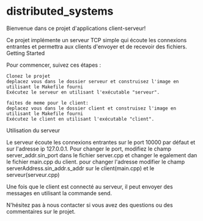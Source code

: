# distributed_systems
Bienvenue dans ce projet d'applications client-serveur!

Ce projet implémente un serveur TCP simple qui écoute les connexions entrantes et permettra aux clients d'envoyer et de recevoir des fichiers.
Getting Started

Pour commencer, suivez ces étapes :

    Clonez le projet 
    deplacez vous dans le dossier serveur et construisez l'image en utilisant le Makefile fourni
    Exécutez le serveur en utilisant l'exécutable "serveur".

    faites de meme pour le client:     
    deplacez vous dans le dossier client et construisez l'image en utilisant le Makefile fourni
    Exécutez le client en utilisant l'exécutable "client".

Utilisation du serveur

Le serveur écoute les connexions entrantes sur le port 10000 par défaut et sur l'adresse ip 127.0.0.1. Pour changer le port, modifiez le champ server_addr.sin_port dans le fichier server.cpp et changer le egalement dan le fichier main.cpp du client. pour changer l'adresse modifier le champ serverAddress.sin_addr.s_addr sur le client(main.cpp) et le serveur(serveur.cpp)

Une fois que le client est connecté au serveur, il peut envoyer des messages en utilisant la commande send.




N'hésitez pas à nous contacter si vous avez des questions ou des commentaires sur le projet.
